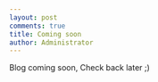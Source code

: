 ```yaml
---
layout: post
comments: true
title: Coming soon
author: Administrator
---
```

Blog coming soon, Check back later ;)
